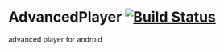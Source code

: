 AdvancedPlayer [![Build Status](https://travis-ci.org/mygithubvip/AdvancedPlayer.svg?branch=master)](https://travis-ci.org/mygithubvip/AdvancedPlayer.svg?branch=master)
==============

advanced player for android
